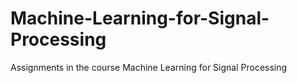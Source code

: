 # Machine-Learning-for-Signal-Processing
Assignments in the course Machine Learning for Signal Processing
